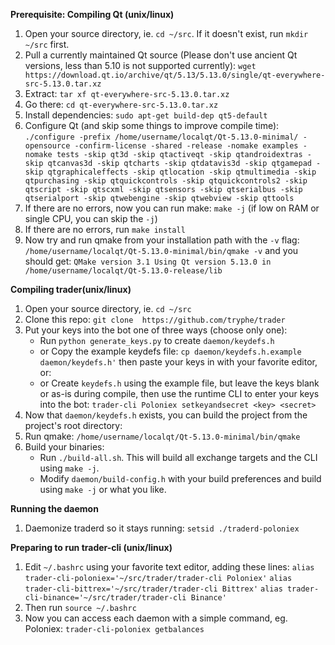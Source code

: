 **Prerequisite: Compiling Qt (unix/linux)**
 1. Open your source directory, ie. `cd ~/src`. If it doesn't exist, run `mkdir ~/src` first.
 3. Pull a currently maintained Qt source (Please don't use ancient Qt versions, less than 5.10 is not supported currently): `wget https://download.qt.io/archive/qt/5.13/5.13.0/single/qt-everywhere-src-5.13.0.tar.xz`
 4. Extract: `tar xf qt-everywhere-src-5.13.0.tar.xz`
 5. Go there: `cd qt-everywhere-src-5.13.0.tar.xz`
 6. Install dependencies: `sudo apt-get build-dep qt5-default`
 7. Configure Qt (and skip some things to improve compile time): 
`./configure -prefix /home/username/localqt/Qt-5.13.0-minimal/ -opensource -confirm-license -shared -release -nomake examples -nomake tests -skip qt3d -skip qtactiveqt -skip qtandroidextras -skip qtcanvas3d -skip qtcharts -skip qtdatavis3d -skip qtgamepad -skip qtgraphicaleffects -skip qtlocation -skip qtmultimedia -skip qtpurchasing -skip qtquickcontrols -skip qtquickcontrols2 -skip qtscript -skip qtscxml -skip qtsensors -skip qtserialbus -skip qtserialport -skip qtwebengine -skip qtwebview -skip qttools`
 8. If there are no errors, now you can run make: `make -j` (if low on RAM or single CPU, you can skip the `-j`)
 9. If there are no errors, run `make install`
 11. Now try and run qmake from your installation path with the `-v` flag: `/home/username/localqt/Qt-5.13.0-minimal/bin/qmake -v` and you should get:
`QMake version 3.1
Using Qt version 5.13.0 in /home/username/localqt/Qt-5.13.0-release/lib`

**Compiling trader(unix/linux)**
 1. Open your source directory, ie. `cd ~/src` 
 2. Clone this repo: `git clone  https://github.com/tryphe/trader`
 3. Put your keys into the bot one of three ways (choose only one):
	- Run `python generate_keys.py` to create `daemon/keydefs.h`
	- or Copy the example keydefs file: `cp daemon/keydefs.h.example daemon/keydefs.h'` then paste your keys in with your favorite editor, or:
	- or Create `keydefs.h` using the example file, but leave the keys blank or as-is during compile, then use the runtime CLI to enter your keys into the bot: `trader-cli Poloniex setkeyandsecret <key> <secret>`
 5. Now that `daemon/keydefs.h` exists, you can build the project from the project's root directory:
 6. Run qmake: `/home/username/localqt/Qt-5.13.0-minimal/bin/qmake`
 7. Build your binaries:
	- Run `./build-all.sh`. This will build all exchange targets and the CLI using `make -j`.
	- Modify `daemon/build-config.h` with your build preferences and build using `make -j` or what you like.

**Running the daemon**
1. Daemonize traderd so it stays running: `setsid ./traderd-poloniex`

**Preparing to run trader-cli (unix/linux)**
 1. Edit `~/.bashrc` using your favorite text editor, adding these lines:
`alias trader-cli-poloniex='~/src/trader/trader-cli Poloniex'`
`alias trader-cli-bittrex='~/src/trader/trader-cli Bittrex'`
`alias trader-cli-binance='~/src/trader/trader-cli Binance'`
 19. Then run `source ~/.bashrc`
 20. Now you can access each daemon with a simple command, eg. Poloniex: `trader-cli-poloniex getbalances`
